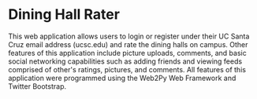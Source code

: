 # Dining Hall Rater
This web application allows users to login or register under their UC Santa Cruz email address (ucsc.edu) and rate the dining halls on campus. Other features of this application include picture uploads, comments, and basic social networking capabilities such as adding friends and viewing feeds comprised of other's ratings, pictures, and comments. All features of this application were programmed using the Web2Py Web Framework and Twitter Bootstrap.
